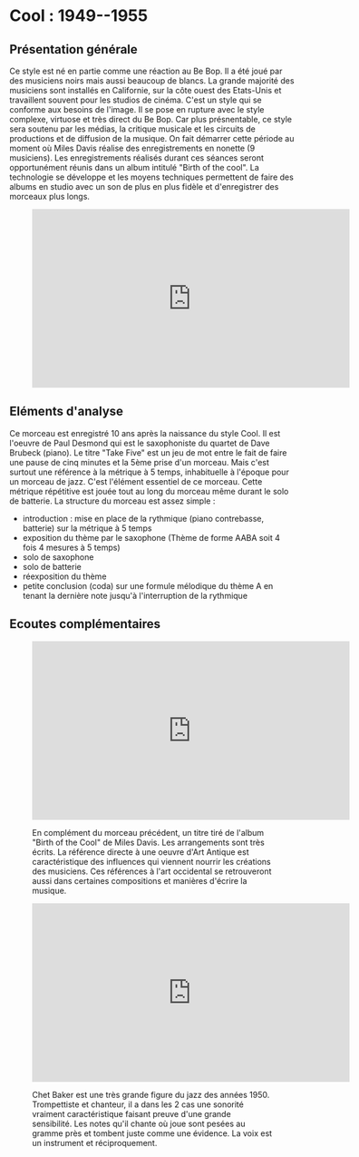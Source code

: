 # Cool : 1949--1955

## Présentation générale
Ce style est né en partie comme une réaction au Be Bop. Il a été joué par des musiciens noirs mais aussi beaucoup de blancs. La grande majorité des musiciens sont installés en Californie, sur la côte ouest des Etats-Unis et travaillent souvent pour les studios de cinéma. C'est un style qui se conforme aux besoins de l'image. Il se pose en rupture avec le style complexe, virtuose et très direct du Be Bop. Car plus présnentable, ce style sera soutenu par les médias, la critique musicale et les circuits de productions et de diffusion de la musique.
On fait démarrer cette période au moment où Miles Davis réalise des enregistrements en nonette (9 musiciens). Les enregistrements réalisés durant ces séances seront opportunément réunis dans un album intitulé "Birth of the cool". La technologie se développe et les moyens techniques permettent de faire des albums en studio avec un son de plus en plus fidèle et d'enregistrer des morceaux plus longs.

<figure class="app-frame styles text-align-center" data-title="Take Five - The Dave Brubeck Quartet">
  <iframe width="560" height="315" src="https://www.youtube.com/embed/-DHuW1h1wHw" title="YouTube video player" frameborder="0" allow="accelerometer; autoplay; clipboard-write; encrypted-media; gyroscope; picture-in-picture; web-share" allowfullscreen></iframe>
  <!-- <video src="assets/images/Dave-Brubeck-The-Dave-Brubeck-Quartet-Take-Five-Audio-vidiget-dot-com-1387739.mp4" controls> -->
</figure>


## Eléments d'analyse
Ce morceau est enregistré 10 ans après la naissance du style Cool. Il est l'oeuvre de Paul Desmond qui est le saxophoniste du quartet de Dave Brubeck (piano). Le titre "Take Five" est un jeu de mot entre le fait de faire une pause de cinq minutes et la 5ème prise d'un morceau. Mais c'est surtout une référence à la métrique à 5 temps, inhabituelle à l'époque pour un morceau de jazz. C'est l'élément essentiel de ce morceau. Cette métrique répétitive est jouée tout au long du morceau même durant le solo de batterie.
La structure du morceau est assez simple :
- introduction : mise en place de la rythmique (piano contrebasse, batterie) sur la métrique à 5 temps
- exposition du thème par le saxophone (Thème de forme AABA soit 4 fois 4 mesures à 5 temps)
- solo de saxophone
- solo de batterie
- réexposition du thème
- petite conclusion (coda) sur une formule mélodique du thème A en tenant la dernière note jusqu'à l'interruption de la rythmique

## Ecoutes complémentaires
<div class="encarts">
<figure class="app-frame encart text-align-center styles" data-title="Venus de Milo - Miles Davis">
    <iframe width="560" height="315" src="https://www.youtube.com/embed/1X6h2TxA18c" title="YouTube video player" frameborder="0" allow="accelerometer; autoplay; clipboard-write; encrypted-media; gyroscope; picture-in-picture; web-share" allowfullscreen></iframe>
    <!-- <video controls src="assets/images/Venus-de-Milo-vidiget-dot-com-1387797.mp4"></video> -->
  <p>
 En complément du morceau précédent, un titre tiré de l'album "Birth of the Cool" de Miles Davis. Les arrangements sont très écrits. La référence directe à une oeuvre d'Art Antique est caractéristique des influences qui viennent nourrir les créations des musiciens. Ces références à l'art occidental se retrouveront aussi dans certaines compositions et manières d'écrire la musique.
  </p>
</figure>
<figure class="app-frame encart text-align-center styles" data-title="My funny Valentine - Chet Baker">
    <iframe width="560" height="315" src="https://www.youtube.com/embed/sPaYhemq_4I" title="YouTube video player" frameborder="0" allow="accelerometer; autoplay; clipboard-write; encrypted-media; gyroscope; picture-in-picture; web-share" allowfullscreen></iframe>
    <!-- <video controls src="assets/images/Chet-Baker-My-Funny-Valentine-1954-vidiget-dot-com-1387815.mp4"></video> -->
  <p>
Chet Baker est une très grande figure du jazz des années 1950. Trompettiste et chanteur, il a dans les 2 cas une sonorité vraiment caractéristique faisant preuve d'une grande sensibilité. Les notes qu'il chante où joue sont pesées au gramme près et tombent juste comme une évidence. La voix est un instrument et réciproquement.
  </p>
</figure>
</div>